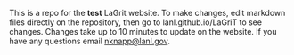 This is a repo for the **test** LaGrit website. To make changes, edit markdown files directly on the repository, then go to lanl.github.io/LaGriT to see changes. Changes take up to 10 minutes to update on the website. If you have any questions email nknapp@lanl.gov. 
 
